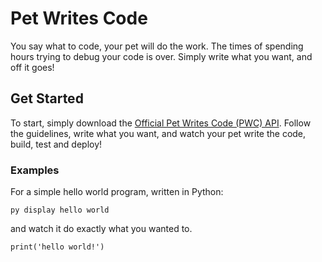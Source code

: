 # Pet Writes Code
You say what to code, your pet will do the work. The times of spending hours trying to debug your code is over. Simply write what you want, and off it goes!
## Get Started
To start, simply download the [Official Pet Writes Code (PWC) API](https://www.youtube.com/watch?v=dQw4w9WgXcQ). Follow the guidelines, write what you want, and watch your pet write the code, build, test and deploy!
### Examples
For a simple hello world program, written in Python:


```py display hello world```


and watch it do exactly what you wanted to.

```print('hello world!')```
